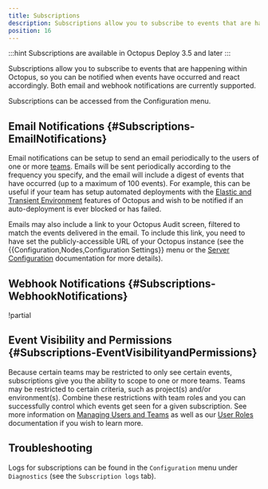 ```yaml
---
title: Subscriptions
description: Subscriptions allow you to subscribe to events that are happening within Octopus, so you can be notified when events have occurred and react accordingly.
position: 16
---
```


:::hint
Subscriptions are available in Octopus Deploy 3.5 and later
:::

Subscriptions allow you to subscribe to events that are happening within Octopus, so you can be notified when events have occurred and react accordingly. Both email and webhook notifications are currently supported.

Subscriptions can be accessed from the Configuration menu.

## Email Notifications {#Subscriptions-EmailNotifications}

Email notifications can be setup to send an email periodically to the users of one or more [teams](/docs/administration/managing-users-and-teams/index.md). Emails will be sent periodically according to the frequency you specify, and the email will include a digest of events that have occurred (up to a maximum of 100 events). For example, this can be useful if your team has setup automated deployments with the [Elastic and Transient Environment](/docs/guides/elastic-and-transient-environments/index.md) features of Octopus and wish to be notified if an auto-deployment is ever blocked or has failed.

Emails may also include a link to your Octopus Audit screen, filtered to match the events delivered in the email. To include this link, you need to have set the publicly-accessible URL of your Octopus instance (see the {{Configuration,Nodes,Configuration Settings}} menu or the [Server Configuration](/docs/administration/server-configuration.md) documentation for more details).

## Webhook Notifications {#Subscriptions-WebhookNotifications}

!partial <webhooks>

## Event Visibility and Permissions {#Subscriptions-EventVisibilityandPermissions}

Because certain teams may be restricted to only see certain events, subscriptions give you the ability to scope to one or more teams. Teams may be restricted to certain criteria, such as project(s) and/or environment(s). Combine these restrictions with team roles and you can successfully control which events get seen for a given subscription. See more information on [Managing Users and Teams](/docs/administration/managing-users-and-teams/index.md) as well as our [User Roles](/docs/administration/managing-users-and-teams/user-roles.md) documentation if you wish to learn more.

## Troubleshooting

Logs for subscriptions can be found in the `Configuration` menu under `Diagnostics` (see the `Subscription logs` tab).